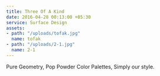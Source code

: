 ```yaml
---
title: Three Of A Kind
date: 2016-04-28 00:13:00 +05:30
service: Surface Design
assets:
- path: "/uploads/tofak.jpg"
  name: tofak
- path: "/uploads/2-1.jpg"
  name: 2-1
---
```


Pure Geometry, Pop Powder Color Palettes, Simply our style.
